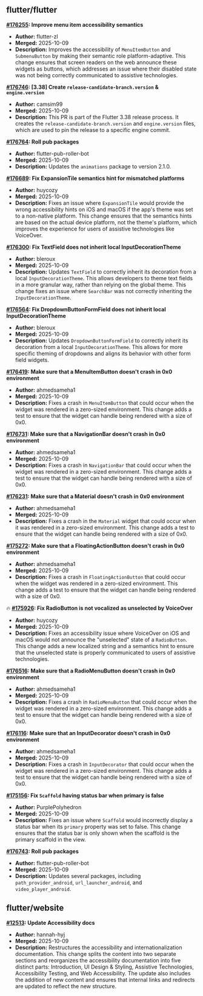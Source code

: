## flutter/flutter

**[#176255](https://github.com/flutter/flutter/pull/176255): Improve menu item accessibility semantics**
  - **Author:** flutter-zl
  - **Merged:** 2025-10-09
  - **Description:** Improves the accessibility of `MenuItemButton` and `SubmenuButton` by making their semantic role platform-adaptive. This change ensures that screen readers on the web announce these widgets as buttons, which addresses an issue where their disabled state was not being correctly communicated to assistive technologies.

**[#176746](https://github.com/flutter/flutter/pull/176746): [3.38] Create `release-candidate-branch.version` & `engine.version`**
  - **Author:** camsim99
  - **Merged:** 2025-10-09
  - **Description:** This PR is part of the Flutter 3.38 release process. It creates the `release-candidate-branch.version` and `engine.version` files, which are used to pin the release to a specific engine commit.

**[#176764](https://github.com/flutter/flutter/pull/176764): Roll pub packages**
  - **Author:** flutter-pub-roller-bot
  - **Merged:** 2025-10-09
  - **Description:** Updates the `animations` package to version 2.1.0.

**[#176689](https://github.com/flutter/flutter/pull/176689): Fix ExpansionTile semantics hint for mismatched platforms**
  - **Author:** huycozy
  - **Merged:** 2025-10-09
  - **Description:** Fixes an issue where `ExpansionTile` would provide the wrong accessibility hints on iOS and macOS if the app's theme was set to a non-native platform. This change ensures that the semantics hints are based on the actual device platform, not the theme's platform, which improves the experience for users of assistive technologies like VoiceOver.

**[#176300](https://github.com/flutter/flutter/pull/176300): Fix TextField does not inherit local InputDecorationTheme**
  - **Author:** bleroux
  - **Merged:** 2025-10-09
  - **Description:** Updates `TextField` to correctly inherit its decoration from a local `InputDecorationTheme`. This allows developers to theme text fields in a more granular way, rather than relying on the global theme. This change fixes an issue where `SearchBar` was not correctly inheriting the `InputDecorationTheme`.

**[#176564](https://github.com/flutter/flutter/pull/176564): Fix DropdownButtonFormField does not inherit local InputDecorationTheme**
  - **Author:** bleroux
  - **Merged:** 2025-10-09
  - **Description:** Updates `DropdownButtonFormField` to correctly inherit its decoration from a local `InputDecorationTheme`. This allows for more specific theming of dropdowns and aligns its behavior with other form field widgets.

**[#176419](https://github.com/flutter/flutter/pull/176419): Make sure that a MenuItemButton doesn't crash in 0x0 environment**
  - **Author:** ahmedsameha1
  - **Merged:** 2025-10-09
  - **Description:** Fixes a crash in `MenuItemButton` that could occur when the widget was rendered in a zero-sized environment. This change adds a test to ensure that the widget can handle being rendered with a size of 0x0.

**[#176731](https://github.com/flutter/flutter/pull/176731): Make sure that a NavigationBar doesn't crash in 0x0 environment**
  - **Author:** ahmedsameha1
  - **Merged:** 2025-10-09
  - **Description:** Fixes a crash in `NavigationBar` that could occur when the widget was rendered in a zero-sized environment. This change adds a test to ensure that the widget can handle being rendered with a size of 0x0.

**[#176231](https://github.com/flutter/flutter/pull/176231): Make sure that a Material doesn't crash in 0x0 environment**
  - **Author:** ahmedsameha1
  - **Merged:** 2025-10-09
  - **Description:** Fixes a crash in the `Material` widget that could occur when it was rendered in a zero-sized environment. This change adds a test to ensure that the widget can handle being rendered with a size of 0x0.

**[#175272](https://github.com/flutter/flutter/pull/175272): Make sure that a FloatingActionButton doesn't crash in 0x0 environment**
  - **Author:** ahmedsameha1
  - **Merged:** 2025-10-09
  - **Description:** Fixes a crash in `FloatingActionButton` that could occur when the widget was rendered in a zero-sized environment. This change adds a test to ensure that the widget can handle being rendered with a size of 0x0.

🔥 **[#175926](https://github.com/flutter/flutter/pull/175926): Fix RadioButton is not vocalized as unselected by VoiceOver**
  - **Author:** huycozy
  - **Merged:** 2025-10-09
  - **Description:** Fixes an accessibility issue where VoiceOver on iOS and macOS would not announce the "unselected" state of a `RadioButton`. This change adds a new localized string and a semantics hint to ensure that the unselected state is properly communicated to users of assistive technologies.

**[#176516](https://github.com/flutter/flutter/pull/176516): Make sure that a RadioMenuButton doesn't crash in 0x0 environment**
  - **Author:** ahmedsameha1
  - **Merged:** 2025-10-09
  - **Description:** Fixes a crash in `RadioMenuButton` that could occur when the widget was rendered in a zero-sized environment. This change adds a test to ensure that the widget can handle being rendered with a size of 0x0.

**[#176116](https://github.com/flutter/flutter/pull/176116): Make sure that an InputDecorator doesn't crash in 0x0 environment**
  - **Author:** ahmedsameha1
  - **Merged:** 2025-10-09
  - **Description:** Fixes a crash in `InputDecorator` that could occur when the widget was rendered in a zero-sized environment. This change adds a test to ensure that the widget can handle being rendered with a size of 0x0.

**[#175156](https://github.com/flutter/flutter/pull/175156): Fix `Scaffold` having status bar when primary is false**
  - **Author:** PurplePolyhedron
  - **Merged:** 2025-10-09
  - **Description:** Fixes an issue where `Scaffold` would incorrectly display a status bar when its `primary` property was set to false. This change ensures that the status bar is only shown when the scaffold is the primary scaffold in the view.

**[#176743](https://github.com/flutter/flutter/pull/176743): Roll pub packages**
  - **Author:** flutter-pub-roller-bot
  - **Merged:** 2025-10-09
  - **Description:** Updates several packages, including `path_provider_android`, `url_launcher_android`, and `video_player_android`.


## flutter/website

**[#12513](https://github.com/flutter/website/pull/12513): Update Accessibility docs**
  - **Author:** hannah-hyj
  - **Merged:** 2025-10-09
  - **Description:** Restructures the accessibility and internationalization documentation. This change splits the content into two separate sections and reorganizes the accessibility documentation into five distinct parts: Introduction, UI Design & Styling, Assistive Technologies, Accessibility Testing, and Web Accessibility. The update also includes the addition of new content and ensures that internal links and redirects are updated to reflect the new structure.


